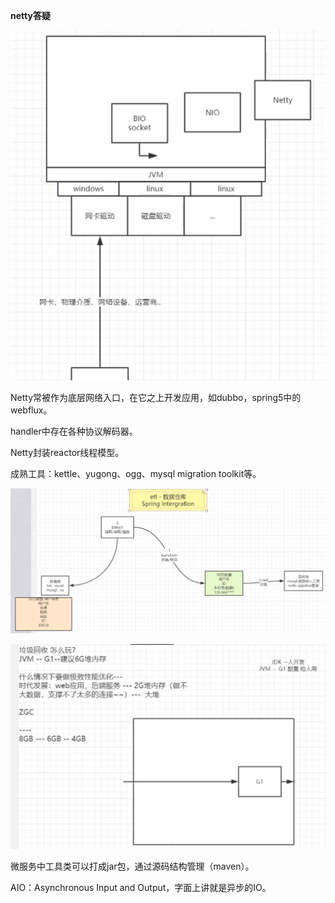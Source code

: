 **netty答疑**



![](网络编程核心.png)



Netty常被作为底层网络入口，在它之上开发应用，如dubbo，spring5中的webflux。

handler中存在各种协议解码器。

Netty封装reactor线程模型。



成熟工具：kettle、yugong、ogg、mysql migration toolkit等。

![](etl.png)



![](G1.png)



微服务中工具类可以打成jar包，通过源码结构管理（maven）。



AIO：Asynchronous Input and Output，字面上讲就是异步的IO。